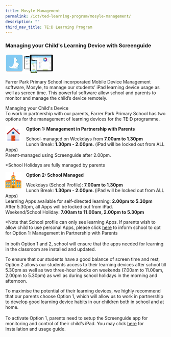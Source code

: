 ```yaml
---
title: Mosyle Management
permalink: /ict/ted-learning-program/mosyle-management/
description: ""
third_nav_title: TE:D Learning Program
---
```

### Managing your Child's Learning Device with Screenguide

<img src="/images/ict7.png" style="width:30%">

Farrer Park Primary School incorporated Mobile Device Management software, Mosyle, to manage our students’ iPad learning device usage as well as screen time. This powerful software allow school and parents to monitor and manage the child’s device remotely.  

Managing your Child's Device  
To work in partnership with our parents, Farrer Park Primary School has two options for the management of learning devices for the TE:D programme.

<img src="/images/ict8.png" style="width:50px;height:50px;margin-right:15px;" align="left"> **Option 1: Management in Partnership with Parents**

School-managed on Weekdays from <b>7.00am to 1.30pm<br></b>
Lunch Break: <b>1.30pm - 2.00pm.</b> (iPad will be locked out from ALL Apps)<br>
Parent-managed using Screenguide after 2.00pm.  
  
\*School Holidays are fully managed by parents

<img src="/images/ict9.png" style="width:50px;height:50px;margin-right:15px;" align="left"> **Option 2: School Managed**

Weekdays (School Profile): <b>7.00am to 1.30pm  <br></b>
Lunch Break: <b>1.30pm - 2.00pm. </b>(iPad will be locked out from ALL Apps)<br>
Learning Apps available for self-directed learning: <b>2.00pm to 5.30pm <br></b>
After 5.30pm, all Apps will be locked out from iPad.<br>
Weekend/School Holiday: <b>7.00am to 11.00am, 2.00pm to 5.30pm</b>

 *Note that School profile can only see learning Apps. If parents wish to allow child to use personal Apps, please click <a href="https://form.gov.sg/63bf4675994d6d00122c4bf2" target="_blank">here</a> to inform school to opt for Option 1: Management in Partnership with Parents 
 <br><br>
In both Option 1 and 2, school will ensure that the apps needed for learning in the classroom are installed and updated.<br>

To ensure that our students have a good balance of screen time and rest, Option 2 allows our students access to their learning devices after school till 5.30pm as well as two three-hour blocks on weekends (7.00am to 11.00am,  2.00pm to 5.30pm) as well as during school holidays in the morning and afternoon.
  
To maximise the potential of their learning devices, we highly recommend that our parents choose Option 1, which will allow us to work in partnership to develop good learning device habits in our children both in school and at home.<br><br>
To activate Option 1, parents need to setup the Screenguide app for monitoring and control of their child’s iPad. You may click <a href="https://www.farrerparkpri.moe.edu.sg/ict/Manage-your-Childs-Device/installing-and-using-screenguide/" target="_blank">here</a> for Installation and usage guide.